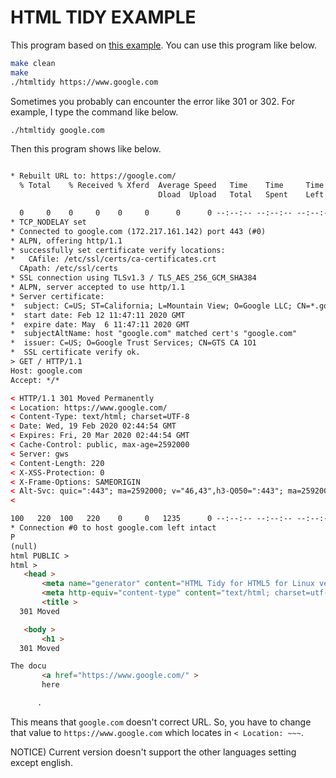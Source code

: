 # HTML TIDY EXAMPLE

This program based on [this example](curl.haxx.se/libcurl/c/htmltidy.html).
You can use this program like below.

```bash
make clean
make
./htmltidy https://www.google.com
```

Sometimes you probably can encounter the error like 301 or 302.
For example, I type the command like below.

```bash
./htmltidy google.com
```

Then this program shows like below.

```html

* Rebuilt URL to: https://google.com/
  % Total    % Received % Xferd  Average Speed   Time    Time     Time  Current
                                 Dload  Upload   Total   Spent    Left  Speed
  0     0    0     0    0     0      0      0 --:--:-- --:--:-- --:--:--     0*   Trying 172.217.161.142...
* TCP_NODELAY set
* Connected to google.com (172.217.161.142) port 443 (#0)
* ALPN, offering http/1.1
* successfully set certificate verify locations:
*   CAfile: /etc/ssl/certs/ca-certificates.crt
  CApath: /etc/ssl/certs
* SSL connection using TLSv1.3 / TLS_AES_256_GCM_SHA384
* ALPN, server accepted to use http/1.1
* Server certificate:
*  subject: C=US; ST=California; L=Mountain View; O=Google LLC; CN=*.google.com
*  start date: Feb 12 11:47:11 2020 GMT
*  expire date: May  6 11:47:11 2020 GMT
*  subjectAltName: host "google.com" matched cert's "google.com"
*  issuer: C=US; O=Google Trust Services; CN=GTS CA 1O1
*  SSL certificate verify ok.
> GET / HTTP/1.1
Host: google.com
Accept: */*

< HTTP/1.1 301 Moved Permanently
< Location: https://www.google.com/
< Content-Type: text/html; charset=UTF-8
< Date: Wed, 19 Feb 2020 02:44:54 GMT
< Expires: Fri, 20 Mar 2020 02:44:54 GMT
< Cache-Control: public, max-age=2592000
< Server: gws
< Content-Length: 220
< X-XSS-Protection: 0
< X-Frame-Options: SAMEORIGIN
< Alt-Svc: quic=":443"; ma=2592000; v="46,43",h3-Q050=":443"; ma=2592000,h3-Q049=":443"; ma=2592000,h3-Q048=":443"; ma=2592000,h3-Q046=":443"; ma=2592000,h3-Q043=":443"; ma=2592000
< 
100   220  100   220    0     0   1235      0 --:--:-- --:--:-- --:--:--  1235
* Connection #0 to host google.com left intact
P
(null)
html PUBLIC >
html >
   <head >
       <meta name="generator" content="HTML Tidy for HTML5 for Linux version 5.2.0" >
       <meta http-equiv="content-type" content="text/html; charset=utf-8" >
       <title >
  301 Moved

   <body >
       <h1 >
  301 Moved

The docu
       <a href="https://www.google.com/" >
       here

      .
```

This means that `google.com` doesn't correct URL. So, you have to change that value to `https://www.google.com` which locates in `< Location: ~~~`.

NOTICE) Current version doesn't support the other languages setting except english.
